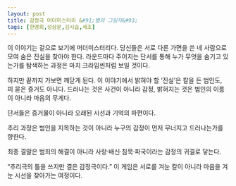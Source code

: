 ```yaml
---
layout: post
title: 감정극 머더미스터리 &#91;별의 그림자&#93; 
tags: [한명회,성삼문,김시습,세조]
---
```


이 이야기는 겉으로 보기에 머더미스터리다.
당신들은 서로 다른 가면을 쓴 네 사람으로 모여 숨은 진실을 찾아야 한다.
라운드마다 주어지는 단서를 통해 누가 무엇을 숨기고 있는가를 탐색하는 과정은 마치 크라임씬처럼 보일 것이다.

하지만 끝까지 가보면 깨닫게 된다.
이 이야기에서 밝혀야 할 ‘진실’은 칼을 든 범인도, 피 묻은 증거도 아니다.
드러나는 것은 사건이 아니라 감정,
밝혀지는 것은 범인의 이름이 아니라 마음의 무게다.

단서들은 증거물이 아니라 오래된 시선과 기억의 파편이다.

추리 과정은 범인을 지목하는 것이 아니라 누구의 감정이 먼저 무너지고 드러나는가를 향한다.

최종 결말은 범죄의 해결이 아니라 사랑·배신·침묵·파국이라는 감정의 귀결로 닿는다.

“추리극의 틀을 쓰지만 결은 감정극이다.”
이 게임은 서로를 겨눈 칼이 아니라 마음을 겨눈 시선을 찾아가는 여정이다.
